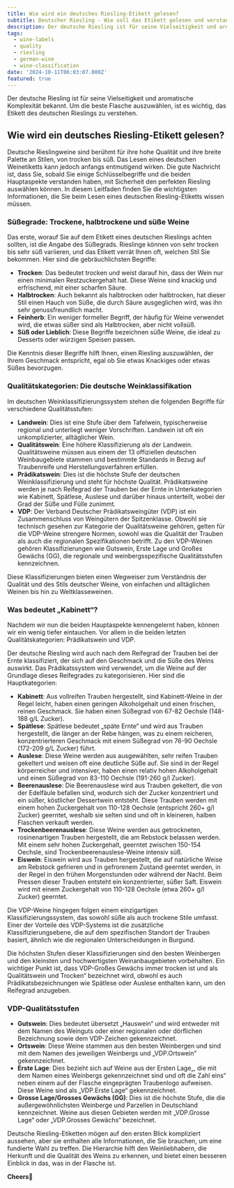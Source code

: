 ```yaml
---
title: Wie wird ein deutsches Riesling-Etikett gelesen?
subtitle: Deutscher Riesling - Wie soll das Etikett gelesen und verstanden werden?
description: Der deutsche Riesling ist für seine Vielseitigkeit und aromatische Komplexität bekannt. Um die beste Flasche auszuwählen, ist es wichtig, das Etikett des deutschen Rieslings zu verstehen.
tags:
  - wine-labels
  - quality
  - riesling
  - german-wine
  - wine-classification
date: '2024-10-11T06:03:07.000Z'
featured: true
---
```


Der deutsche Riesling ist für seine Vielseitigkeit und aromatische Komplexität bekannt. Um die beste Flasche auszuwählen, ist es wichtig, das Etikett des deutschen Rieslings zu verstehen.

## Wie wird ein deutsches Riesling-Etikett gelesen?

Deutsche Rieslingweine sind berühmt für ihre hohe Qualität und ihre breite Palette an Stilen, von trocken bis süß. Das Lesen eines deutschen Weinetiketts kann jedoch anfangs entmutigend wirken. Die gute Nachricht ist, dass Sie, sobald Sie einige Schlüsselbegriffe und die beiden Hauptaspekte verstanden haben, mit Sicherheit den perfekten Riesling auswählen können. In diesem Leitfaden finden Sie die wichtigsten Informationen, die Sie beim Lesen eines deutschen Riesling-Etiketts wissen müssen.

### Süßegrade: Trockene, halbtrockene und süße Weine

Das erste, worauf Sie auf dem Etikett eines deutschen Rieslings achten sollten, ist die Angabe des Süßegrads. Rieslinge können von sehr trocken bis sehr süß variieren, und das Etikett verrät Ihnen oft, welchen Stil Sie bekommen. Hier sind die gebräuchlichsten Begriffe:

- **Trocken**: Das bedeutet trocken und weist darauf hin, dass der Wein nur einen minimalen Restzuckergehalt hat. Diese Weine sind knackig und erfrischend, mit einer scharfen Säure.
- **Halbtrocken**: Auch bekannt als halbtrocken oder halbtrocken, hat dieser Stil einen Hauch von Süße, die durch Säure ausgeglichen wird, was ihn sehr genussfreundlich macht.
- **Feinherb**: Ein weniger formeller Begriff, der häufig für Weine verwendet wird, die etwas süßer sind als Halbtrocken, aber nicht vollsüß.
- **Süß oder Lieblich**: Diese Begriffe bezeichnen süße Weine, die ideal zu Desserts oder würzigen Speisen passen.

Die Kenntnis dieser Begriffe hilft Ihnen, einen Riesling auszuwählen, der Ihrem Geschmack entspricht, egal ob Sie etwas Knackiges oder etwas Süßes bevorzugen.

### Qualitätskategorien: Die deutsche Weinklassifikation

Im deutschen Weinklassifizierungssystem stehen die folgenden Begriffe für verschiedene Qualitätsstufen:

- **Landwein**: Dies ist eine Stufe über dem Tafelwein, typischerweise regional und unterliegt weniger Vorschriften. Landwein ist oft ein unkomplizierter, alltäglicher Wein.
- **Qualitätswein**: Eine höhere Klassifizierung als der Landwein. Qualitätsweine müssen aus einem der 13 offiziellen deutschen Weinbaugebiete stammen und bestimmte Standards in Bezug auf Traubenreife und Herstellungsverfahren erfüllen.
- **Prädikatswein**: Dies ist die höchste Stufe der deutschen Weinklassifizierung und steht für höchste Qualität. Prädikatsweine werden je nach Reifegrad der Trauben bei der Ernte in Unterkategorien wie Kabinett, Spätlese, Auslese und darüber hinaus unterteilt, wobei der Grad der Süße und Fülle zunimmt.
- **VDP**: Der Verband Deutscher Prädikatsweingüter (VDP) ist ein Zusammenschluss von Weingütern der Spitzenklasse. Obwohl sie technisch gesehen zur Kategorie der Qualitätsweine gehören, gelten für die VDP-Weine strengere Normen, sowohl was die Qualität der Trauben als auch die regionalen Spezifikationen betrifft. Zu den VDP-Weinen gehören Klassifizierungen wie Gutswein, Erste Lage und Großes Gewächs (GG), die regionale und weinbergsspezifische Qualitätsstufen kennzeichnen.

Diese Klassifizierungen bieten einen Wegweiser zum Verständnis der Qualität und des Stils deutscher Weine, von einfachen und alltäglichen Weinen bis hin zu Weltklasseweinen.

### Was bedeutet „Kabinett“?

Nachdem wir nun die beiden Hauptaspekte kennengelernt haben, können wir ein wenig tiefer eintauchen. Vor allem in die beiden letzten Qualitätskategorien: Prädikatswein und VDP.

Der deutsche Riesling wird auch nach dem Reifegrad der Trauben bei der Ernte klassifiziert, der sich auf den Geschmack und die Süße des Weins auswirkt. Das Prädikatssystem wird verwendet, um die Weine auf der Grundlage dieses Reifegrades zu kategorisieren. Hier sind die Hauptkategorien:

- **Kabinett**: Aus vollreifen Trauben hergestellt, sind Kabinett-Weine in der Regel leicht, haben einen geringen Alkoholgehalt und einen frischen, reinen Geschmack. Sie haben einen Süßegrad von 67-82 Oechsle (148-188 g/L Zucker).
- **Spätlese**: Spätlese bedeutet „späte Ernte“ und wird aus Trauben hergestellt, die länger an der Rebe hängen, was zu einem reicheren, konzentrierteren Geschmack mit einem Süßegrad von 76-90 Oechsle (172-209 g/L Zucker) führt.
- **Auslese**: Diese Weine werden aus ausgewählten, sehr reifen Trauben gekeltert und weisen oft eine deutliche Süße auf. Sie sind in der Regel körperreicher und intensiver, haben einen relativ hohen Alkoholgehalt und einen Süßegrad von 83-110 Oechsle (191-260 g/l Zucker).
- **Beerenauslese**: Die Beerenauslese wird aus Trauben gekeltert, die von der Edelfäule befallen sind, wodurch sich der Zucker konzentriert und ein süßer, köstlicher Dessertwein entsteht. Diese Trauben werden mit einem hohen Zuckergehalt von 110-128 Oechsle (entspricht 260+ g/l Zucker) geerntet, weshalb sie selten sind und oft in kleineren, halben Flaschen verkauft werden.
- **Trockenbeerenauslese**: Diese Weine werden aus getrockneten, rosinenartigen Trauben hergestellt, die am Rebstock belassen werden. Mit einem sehr hohen Zuckergehalt, geerntet zwischen 150-154 Oechsle, sind Trockenbeerenauslese-Weine intensiv süß.
- **Eiswein**: Eiswein wird aus Trauben hergestellt, die auf natürliche Weise am Rebstock gefrieren und in gefrorenem Zustand geerntet werden, in der Regel in den frühen Morgenstunden oder während der Nacht. Beim Pressen dieser Trauben entsteht ein konzentrierter, süßer Saft. Eiswein wird mit einem Zuckergehalt von 110-128 Oechsle (etwa 260+ g/l Zucker) geerntet.

Die VDP-Weine hingegen folgen einem einzigartigen Klassifizierungssystem, das sowohl süße als auch trockene Stile umfasst. Einer der Vorteile des VDP-Systems ist die zusätzliche Klassifizierungsebene, die auf dem spezifischen Standort der Trauben basiert, ähnlich wie die regionalen Unterscheidungen in Burgund.

Die höchsten Stufen dieser Klassifizierungen sind den besten Weinbergen und den kleinsten und hochwertigsten Weinanbaugebieten vorbehalten. Ein wichtiger Punkt ist, dass VDP-Großes Gewächs immer trocken ist und als Qualitätswein und Trocken“ bezeichnet wird, obwohl es auch Prädikatsbezeichnungen wie Spätlese oder Auslese enthalten kann, um den Reifegrad anzugeben.

### VDP-Qualitätsstufen

- **Gutswein**: Dies bedeutet übersetzt „Hauswein“ und wird entweder mit dem Namen des Weinguts oder einer regionalen oder dörflichen Bezeichnung sowie dem VDP-Zeichen gekennzeichnet.
- **Ortswein**: Diese Weine stammen aus den besten Weinbergen und sind mit dem Namen des jeweiligen Weinbergs und „VDP.Ortswein“ gekennzeichnet.
- **Erste Lage**: Dies bezieht sich auf Weine aus der Ersten Lage„, die mit dem Namen eines Weinbergs gekennzeichnet sind und oft die Zahl eins“ neben einem auf der Flasche eingeprägten Traubenlogo aufweisen. Diese Weine sind als „VDP.Erste Lage“ gekennzeichnet.
- **Grosse Lage/Grosses Gewächs (GG)**: Dies ist die höchste Stufe, die die außergewöhnlichsten Weinberge und Parzellen in Deutschland kennzeichnet. Weine aus diesen Gebieten werden mit „VDP.Grosse Lage“ oder „VDP.Grosses Gewächs“ bezeichnet.

Deutsche Riesling-Etiketten mögen auf den ersten Blick kompliziert aussehen, aber sie enthalten alle Informationen, die Sie brauchen, um eine fundierte Wahl zu treffen. Die Hierarchie hilft den Weinliebhabern, die Herkunft und die Qualität des Weins zu erkennen, und bietet einen besseren Einblick in das, was in der Flasche ist.

**Cheers**🍷
